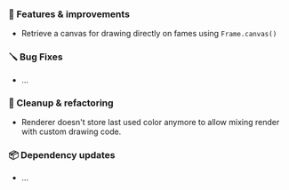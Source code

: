 ### 🚀 Features & improvements

- Retrieve a canvas for drawing directly on fames using `Frame.canvas()`

### 🪛 Bug Fixes

- ...

### 🧽 Cleanup & refactoring

- Renderer doesn't store last used color anymore to allow mixing render with custom drawing code.

### 📦 Dependency updates

- ...